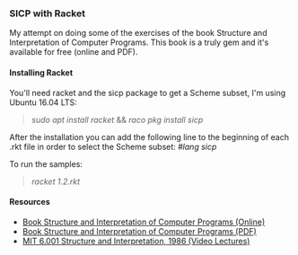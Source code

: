 ### SICP with Racket

My attempt on doing some of the exercises of the book Structure and Interpretation of Computer Programs.
This book is a truly gem and it's available for free (online and PDF).

#### Installing Racket
You'll need racket and the sicp package to get a Scheme subset, I'm using Ubuntu 16.04 LTS:

>_sudo apt install racket_ && _raco pkg install sicp_

After the installation you can add the following line to the beginning of each .rkt file in order to select the Scheme subset:
_#lang sicp_

To run the samples:
>_racket 1.2.rkt_

#### Resources
- [Book Structure and Interpretation of Computer Programs (Online)](https://mitpress.mit.edu/sicp/full-text/book/book.html)
- [Book Structure and Interpretation of Computer Programs (PDF)](https://web.mit.edu/alexmv/6.037/sicp.pdf)
- [MIT 6.001 Structure and Interpretation, 1986 (Video Lectures)](https://www.youtube.com/playlist?list=PLE18841CABEA24090)
